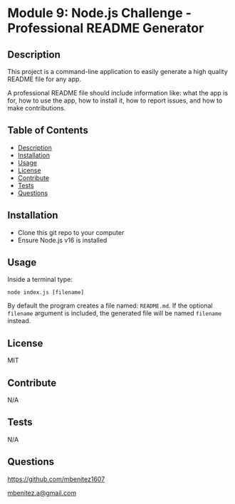 # Module 9: Node.js Challenge - Professional README Generator 

## Description

 This project is a command-line application to easily generate a high quality README file for any app. 
 
 A professional README file should include information like: what the app is for, how to use the app, how to install it, how to report issues, and how to make contributions.

## Table of Contents

- [Description](#description)
- [Installation](#installation)
- [Usage](#usage)
- [License](#license)
- [Contribute](#contribute)
- [Tests](#tests)
- [Questions](#questions)

## Installation

- Clone this git repo to your computer
- Ensure Node.js v16 is installed 

## Usage

Inside a terminal type:

`node index.js [filename]`

By default the program creates a file named: `README.md`. If the optional `filename` argument is included, the generated file will be named `filename` instead. 

## License

MIT

## Contribute

N/A

## Tests

N/A

## Questions

https://github.com/mbenitez1607

[mbenitez.a@gmail.com](mailto:mbenitez.a@gmail.com)

